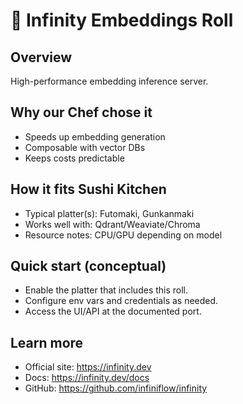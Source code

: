 # 🍣 Infinity Embeddings Roll

## Overview
High-performance embedding inference server.

## Why our Chef chose it
- Speeds up embedding generation
- Composable with vector DBs
- Keeps costs predictable

## How it fits Sushi Kitchen
- Typical platter(s): Futomaki, Gunkanmaki
- Works well with: Qdrant/Weaviate/Chroma
- Resource notes: CPU/GPU depending on model

## Quick start (conceptual)
- Enable the platter that includes this roll.
- Configure env vars and credentials as needed.
- Access the UI/API at the documented port.

## Learn more
- Official site: https://infinity.dev
- Docs: https://infinity.dev/docs
- GitHub: https://github.com/infiniflow/infinity
